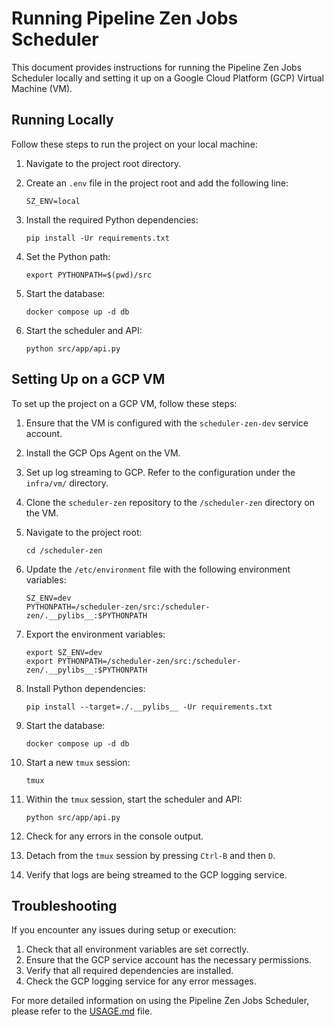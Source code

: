 # Running Pipeline Zen Jobs Scheduler

This document provides instructions for running the Pipeline Zen Jobs Scheduler locally and setting it up on a Google Cloud Platform (GCP) Virtual Machine (VM).

## Running Locally

Follow these steps to run the project on your local machine:

1. Navigate to the project root directory.

2. Create an `.env` file in the project root and add the following line:
   ```
   SZ_ENV=local
   ```

3. Install the required Python dependencies:
   ```
   pip install -Ur requirements.txt
   ```

4. Set the Python path:
   ```
   export PYTHONPATH=$(pwd)/src
   ```
   
5. Start the database:
   ```
   docker compose up -d db 
   ```

6. Start the scheduler and API:
   ```
   python src/app/api.py
   ```

## Setting Up on a GCP VM

To set up the project on a GCP VM, follow these steps:

1. Ensure that the VM is configured with the `scheduler-zen-dev` service account.

2. Install the GCP Ops Agent on the VM.

3. Set up log streaming to GCP. Refer to the configuration under the `infra/vm/` directory.

4. Clone the `scheduler-zen` repository to the `/scheduler-zen` directory on the VM.

5. Navigate to the project root:
   ```
   cd /scheduler-zen
   ```

6. Update the `/etc/environment` file with the following environment variables:
   ```
   SZ_ENV=dev
   PYTHONPATH=/scheduler-zen/src:/scheduler-zen/.__pylibs__:$PYTHONPATH
   ```

7. Export the environment variables:
   ```
   export SZ_ENV=dev
   export PYTHONPATH=/scheduler-zen/src:/scheduler-zen/.__pylibs__:$PYTHONPATH
   ```

8. Install Python dependencies:
   ```
   pip install --target=./.__pylibs__ -Ur requirements.txt
   ```

9. Start the database:
   ```
   docker compose up -d db 
   ```

10. Start a new `tmux` session:
    ```
    tmux
    ```

11. Within the `tmux` session, start the scheduler and API:
    ```
    python src/app/api.py
    ```

12. Check for any errors in the console output.

13. Detach from the `tmux` session by pressing `Ctrl-B` and then `D`.

14. Verify that logs are being streamed to the GCP logging service.

## Troubleshooting

If you encounter any issues during setup or execution:

1. Check that all environment variables are set correctly.
2. Ensure that the GCP service account has the necessary permissions.
3. Verify that all required dependencies are installed.
4. Check the GCP logging service for any error messages.

For more detailed information on using the Pipeline Zen Jobs Scheduler, please refer to the [USAGE.md](USAGE.md) file.